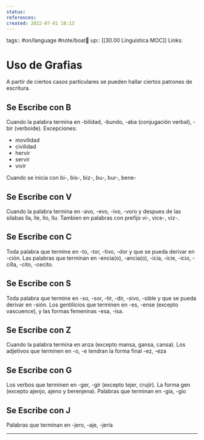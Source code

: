 ```yaml
---
status:
references:
created: 2022-07-01 18:13
---
```

tags:: #on/language #note/boat🚤 
up:: [[30.00 Linguistica MOC]]
Links: 
# Uso de Grafias
A partir de ciertos casos particulares se pueden hallar ciertos patrones de escritura.

## Se Escribe con B
Cuando la palabra termina en -bilidad, -bundo, -aba (conjugación verbal), -bir (verboide). Excepciones:
- movilidad
- civilidad
- hervir
- servir
- vivir

Cuando se inicia con bi-, bis-, biz-, bu-, bur-, bene-

## Se Escribe con V
Cuando la palabra termina en -avo, -evo, -ivo, -voro y despues de las silabas lla, lle, llo, llu. Tambien en palabras con prefijo vi-, vice-, viz-.

## Se Escribe con C
Toda palabra que termine en -to, -tor, -tivo, -dor y que se pueda derivar en -ción. Las palabras que terminan en -encia(o), -ancia(o), -icia, -icie, -icio, -cilla, -cito, -cecito.

## Se Escribe con S
Toda palabra que termine en -so, -sor, -tir, -dir, -sivo, -sible y que se pueda derivar en -sión. Los gentilicios que terminen en -es, -ense (excepto vascuence), y las formas femeninas -esa, -isa.

## Se Escribe con Z
Cuando la palabra termina en anza (excepto mansa, gansa, cansa). Los adjetivos que terminen en -o, -e tendran la forma final -ez, -eza

## Se Escribe con G
Los verbos que terminen en -ger, -gir (excepto tejer, crujir). La forma gen (excepto ajenjo, ajeno y berenjena). Palabras que terminan en -gia, -gio

## Se Escribe con J
Palabras que terminan en -jero, -aje, -jería
___
